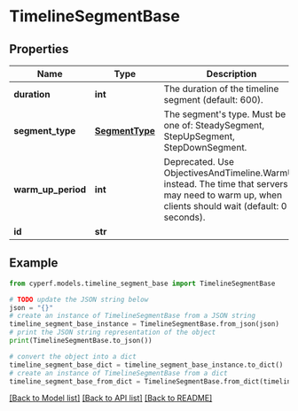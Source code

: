 # TimelineSegmentBase


## Properties

Name | Type | Description | Notes
------------ | ------------- | ------------- | -------------
**duration** | **int** | The duration of the timeline segment (default: 600). | 
**segment_type** | [**SegmentType**](SegmentType.md) | The segment&#39;s type. Must be one of: SteadySegment, StepUpSegment, StepDownSegment. | 
**warm_up_period** | **int** | Deprecated. Use ObjectivesAndTimeline.WarmUp instead. The time that servers may need to warm up, when clients should wait (default: 0 seconds). | [optional] 
**id** | **str** |  | 

## Example

```python
from cyperf.models.timeline_segment_base import TimelineSegmentBase

# TODO update the JSON string below
json = "{}"
# create an instance of TimelineSegmentBase from a JSON string
timeline_segment_base_instance = TimelineSegmentBase.from_json(json)
# print the JSON string representation of the object
print(TimelineSegmentBase.to_json())

# convert the object into a dict
timeline_segment_base_dict = timeline_segment_base_instance.to_dict()
# create an instance of TimelineSegmentBase from a dict
timeline_segment_base_from_dict = TimelineSegmentBase.from_dict(timeline_segment_base_dict)
```
[[Back to Model list]](../README.md#documentation-for-models) [[Back to API list]](../README.md#documentation-for-api-endpoints) [[Back to README]](../README.md)


